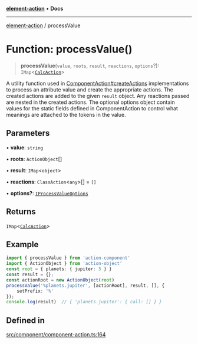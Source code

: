 [**element-action**](../README.md) • **Docs**

***

[element-action](../globals.md) / processValue

# Function: processValue()

> **processValue**(`value`, `roots`, `result`, `reactions`, `options`?): `IMap`\<[`CalcAction`](../classes/CalcAction.md)\>

A utility function used in [ComponentAction#createActions](../classes/ComponentAction.md#createactions) implementations 
to process an attribute value and create the appropriate actions. The 
created actions are added to the given `result` object. Any reactions 
passed are nested in the created actions. The optional options object 
contain values for the static fields defined in ComponentAction to control 
what meanings are attached to the tokens in the value.

## Parameters

• **value**: `string`

• **roots**: `ActionObject`[]

• **result**: `IMap`\<`object`\>

• **reactions**: `ClassAction`\<`any`\>[] = `[]`

• **options?**: [`IProcessValueOptions`](../interfaces/IProcessValueOptions.md)

## Returns

`IMap`\<[`CalcAction`](../classes/CalcAction.md)\>

## Example

```ts
import { processValue } from 'action-component'
import { ActionObject } from 'action-object'
const root = { planets: { jupiter: 5 } }
const result = {};
const actionRoot = new ActionObject(root)
processValue('%planets.jupiter', [actionRoot], result, [], {
    setPrefix: '%'
});
console.log(result)  // { 'planets.jupiter': { call: [] } }
```

## Defined in

[src/component/component-action.ts:164](https://github.com/mksunny1/element-action/blob/069387d31a8c3558646d97c8e67f5eae108721ba/src/component/component-action.ts#L164)
